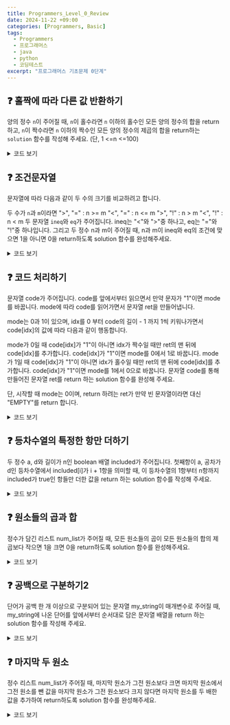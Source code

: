```yaml
---
title: Programmers_Level_0_Review
date: 2024-11-22 +09:00
categories: [Programmers, Basic]
tags: 
  - Programmers
  - 프로그래머스
  - java
  - python
  - 코딩테스트
excerpt: "프로그래머스 기초문제 0단계"
---
```

<!--more-->
## ❓ 홀짝에 따라 다른 값 반환하기

양의 정수 `n`이 주어질 때, `n`이 홀수라면 `n` 이하의 홀수인 모든 양의 정수의 합을 return하고, `n`이 짝수라면 `n` 이하의 짝수인 모든 양의 정수의 제곱의 합을 return하는 `solution` 함수를 작성해 주세요. (단, 1 <=n <=100)

<details>
  <summary>코드 보기</summary>
```java
  class Solution {
      public int solution(int n) {
          int answer = 0;
          
          if (n % 2 == 1) {  // n이 홀수일 때
              for (int i = 1; i <= n; i += 2) {
                  answer += i;
              }
          } else {  // n이 짝수일 때
              for (int i = 2; i <= n; i += 2) {
                  answer += i * i;
              }
          }
          
          return answer;
      }
  }```

</details>

## ❓ 조건문자열
문자열에 따라 다음과 같이 두 수의 크기를 비교하려고 합니다.

두 수가 `n`과 `m`이라면
">", "=" : n >= m
"<", "=" : n <= m
">", "!" : n > m
"<", "!" : n < m
두 문자열 `ineq`와 `eq`가 주어집니다. ineq는 "<"와 ">"중 하나고, eq는 "="와 "!"중 하나입니다. 그리고 두 정수 n과 m이 주어질 때, n과 m이 ineq와 eq의 조건에 맞으면 1을 아니면 0을 return하도록 solution 함수를 완성해주세요.

<details>
  <summary>코드 보기</summary>
```java
class Solution {
    public int solution(String ineq, String eq, int n, int m) {
        boolean result= false;
        
        // 나올수있는기호: >=,<=,>,<
        if(ineq.equals(">") && eq.equals("=")){
            result=(n>=m);
        }
        else if(ineq.equals("<") && eq.equals("=")){
            result=(n<=m);
        }
        else if(ineq.equals(">") && eq.equals("!")){
            result=(n>m);
        }
        else {result=(n<m);}

        return result?1:0;
    }
}

</details>

## ❓ 코드 처리하기
문자열 code가 주어집니다.
code를 앞에서부터 읽으면서 만약 문자가 "1"이면 mode를 바꿉니다. mode에 따라 code를 읽어가면서 문자열 ret을 만들어냅니다.

mode는 0과 1이 있으며, idx를 0 부터 code의 길이 - 1 까지 1씩 키워나가면서 code[idx]의 값에 따라 다음과 같이 행동합니다.

mode가 0일 때
code[idx]가 "1"이 아니면 idx가 짝수일 때만 ret의 맨 뒤에 code[idx]를 추가합니다.
code[idx]가 "1"이면 mode를 0에서 1로 바꿉니다.
mode가 1일 때
code[idx]가 "1"이 아니면 idx가 홀수일 때만 ret의 맨 뒤에 code[idx]를 추가합니다.
code[idx]가 "1"이면 mode를 1에서 0으로 바꿉니다.
문자열 code를 통해 만들어진 문자열 ret를 return 하는 solution 함수를 완성해 주세요.

단, 시작할 때 mode는 0이며, return 하려는 ret가 만약 빈 문자열이라면 대신 "EMPTY"를 return 합니다.

<details>
  <summary>코드 보기</summary>
  
class Solution {
    public String solution(String code) {
        
        int mode=0; // 또는 1      
        String ret = "";
        
        for(int i=0; i < code.length(); i++) {
            char c = code.charAt(i);
            
            
            if(mode==0) { //mode가 0일 때
                if(c == '1'){
                    mode=1;
                }
                else if(i%2==0){
                    ret+=c;
                }
            }
            else { //mode가 1일 때
                 if(c =='1'){
                     mode=0;
                }
                else if(i%2==1) { 
                        ret+=c;
                }
            }
          
        } //for
               
        return ret.isEmpty() ? "EMPTY" : ret;
    }
}

</details>

## ❓ 등차수열의 특정한 항만 더하기

두 정수 a, d와 길이가 n인 boolean 배열 included가 주어집니다. 첫째항이 a, 공차가 d인 등차수열에서 included[i]가 i + 1항을 의미할 때, 이 등차수열의 1항부터 n항까지 included가 true인 항들만 더한 값을 return 하는 solution 함수를 작성해 주세요.

<details>
  <summary>코드 보기</summary>

class Solution {
    public int solution(int a, int d, boolean[] included) {
        int answer = 0;
        
        for(int i=0; i<included.length; i++) {
            if(included[i]) { //true 인 경우
                int currentTerm= a+i*d;
                answer+=currentTerm;
            }           
        }           
        return answer;
    }
}
</details>

## ❓ 원소들의 곱과 합

정수가 담긴 리스트 num_list가 주어질 때, 모든 원소들의 곱이 모든 원소들의 합의 제곱보다 작으면 1을 크면 0을 return하도록 solution 함수를 완성해주세요.

<details>
  <summary>코드 보기</summary>

class Solution {
    public int solution(int[] num_list) {
        int sum = 0;
        int x = 1;
        
        // 곱 < 합의 제곱 이면, 1
        // 곱 > 합의 제곱 이면, 0
        
        for(int num : num_list){
            // 합
            sum+= num;
            // 곱
            x*=num;
        }        
        if (x < sum*sum) {
            return 1;
        }
        else {
            return 0;
        }
    }
}
</details>

## ❓ 공백으로 구분하기2

단어가 공백 한 개 이상으로 구분되어 있는 문자열 my_string이 매개변수로 주어질 때, my_string에 나온 단어를 앞에서부터 순서대로 담은 문자열 배열을 return 하는 solution 함수를 작성해 주세요.
<details>
  <summary>코드 보기</summary>

class Solution {
    public String[] solution(String my_string) {        
        String[] answer = my_string.trim().split("\\s+");
        return answer;
    }
}

</details>

## ❓ 마지막 두 원소

정수 리스트 num_list가 주어질 때, 마지막 원소가 그전 원소보다 크면 마지막 원소에서 그전 원소를 뺀 값을 마지막 원소가 그전 원소보다 크지 않다면 마지막 원소를 두 배한 값을 추가하여 return하도록 solution 함수를 완성해주세요.

<details>
  <summary>코드 보기</summary>


import java.util.Arrays;

class Solution {
    public int[] solution(int[] num_list) {
        // 마지막 원소 > 그전 원소 보다 크면, 마지막 원소 - 그전 원소
        // 마지막 원소 < 그전 원소 보다 크면, 마지막 원소 2배
        
        int last = num_list[num_list.length-1]; //마지막 원소
        int belast = num_list[num_list.length-2]; //그전 원소
        int result;

        if (last > belast) {
            result=last-belast;
        }
        else {result=last*2;}
        
        int[] new_num_list = Arrays.copyOf(num_list,num_list.length+1);
        new_num_list[new_num_list.length-1]=result;
        
        return new_num_list;
    }
}
</details>
